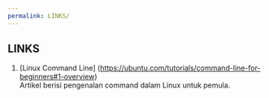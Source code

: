 ```yaml
---
permalink: LINKS/
---
```


## LINKS

1. [Linux Command Line] (https://ubuntu.com/tutorials/command-line-for-beginners#1-overview)<br>
Artikel berisi pengenalan command dalam Linux untuk pemula.

